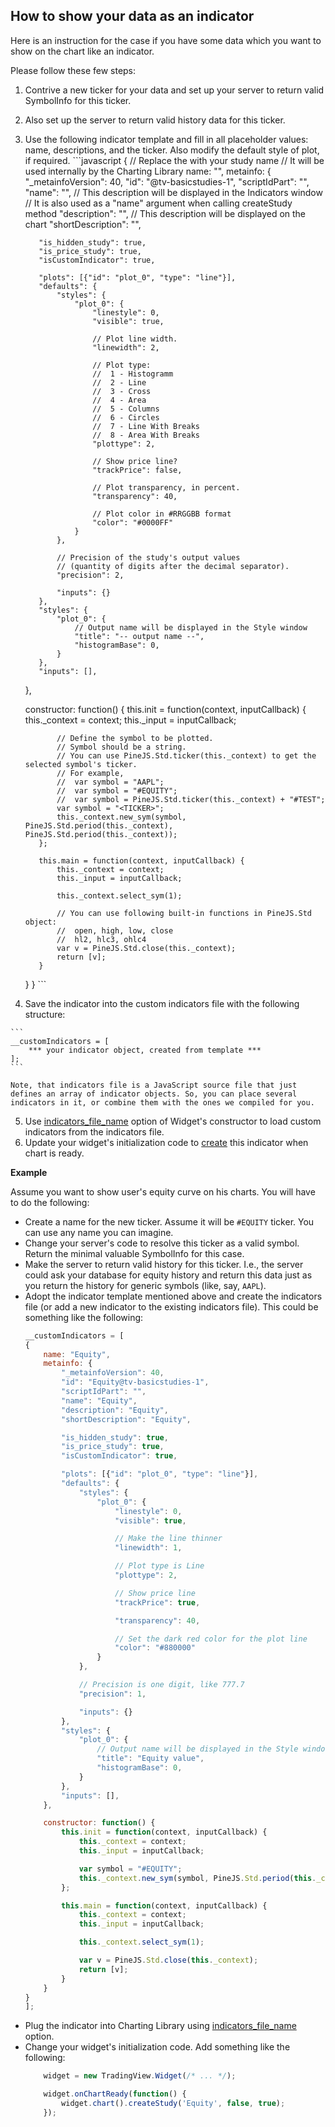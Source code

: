 ## How to show your data as an indicator

Here is an instruction for the case if you have some data which you want to show on the chart like an indicator.

Please follow these few steps:

  1. Contrive a new ticker for your data and set up your server to return valid SymbolInfo for this ticker.
  2. Also set up the server to return valid history data for this ticker.
  3. Use the following indicator template and fill in all placeholder values: name, descriptions, and the ticker. Also modify the default style of plot, if required.
	```javascript
	{
		// Replace the <study name> with your study name
		// It will be used internally by the Charting Library
		name: "<study name>",
		metainfo: {
			"_metainfoVersion": 40,
			"id": "<study name>@tv-basicstudies-1",
			"scriptIdPart": "",
			"name": "<study name>",
			// This description will be displayed in the Indicators window
			// It is also used as a "name" argument when calling createStudy method
			"description": "<study description>",
			// This description will be displayed on the chart
			"shortDescription": "<short study description>",

			"is_hidden_study": true,
			"is_price_study": true,
			"isCustomIndicator": true,

			"plots": [{"id": "plot_0", "type": "line"}],
			"defaults": {
				"styles": {
					"plot_0": {
						"linestyle": 0,
						"visible": true,

						// Plot line width.
						"linewidth": 2,

						// Plot type:
						//	1 - Histogramm
						//	2 - Line
						//	3 - Cross
						//	4 - Area
						//	5 - Columns
						//	6 - Circles
						//	7 - Line With Breaks
						//	8 - Area With Breaks
						"plottype": 2,

						// Show price line?
						"trackPrice": false,

						// Plot transparency, in percent.
						"transparency": 40,

						// Plot color in #RRGGBB format
						"color": "#0000FF"
					}
				},

				// Precision of the study's output values
				// (quantity of digits after the decimal separator).
				"precision": 2,

				"inputs": {}
			},
			"styles": {
				"plot_0": {
					// Output name will be displayed in the Style window
					"title": "-- output name --",
					"histogramBase": 0,
				}
			},
			"inputs": [],
		},

		constructor: function() {
			this.init = function(context, inputCallback) {
				this._context = context;
				this._input = inputCallback;

				// Define the symbol to be plotted.
				// Symbol should be a string.
				// You can use PineJS.Std.ticker(this._context) to get the selected symbol's ticker.
				// For example,
				//	var symbol = "AAPL";
				//	var symbol = "#EQUITY";
				//	var symbol = PineJS.Std.ticker(this._context) + "#TEST";
				var symbol = "<TICKER>";
				this._context.new_sym(symbol, PineJS.Std.period(this._context), PineJS.Std.period(this._context));
			};

			this.main = function(context, inputCallback) {
				this._context = context;
				this._input = inputCallback;

				this._context.select_sym(1);

				// You can use following built-in functions in PineJS.Std object:
				// 	open, high, low, close
				//	hl2, hlc3, ohlc4
				var v = PineJS.Std.close(this._context);
				return [v];
			}
		}
	}
	```
  4. Save the indicator into the custom indicators file with the following structure:

	```
	__customIndicators = [
		*** your indicator object, created from template ***
	];
	```

	Note, that indicators file is a JavaScript source file that just defines an array of indicator objects. So, you can place several indicators in it, or combine them with the ones we compiled for you.
  5. Use [indicators_file_name](https://github.com/tradingview/charting_library/wiki/Widget-Constructor#indicators_file_name) option of Widget's constructor to load custom indicators from the indicators file.
  6. Update your widget's initialization code to [create](https://github.com/tradingview/charting_library/wiki/Chart-Methods#createstudyname-forceoverlay-lock-inputs-callback-overrides) this indicator when chart is ready.

**Example**

Assume you want to show user's equity curve on his charts. You will have to do the following:

* Create a name for the new ticker. Assume it will be `#EQUITY` ticker. You can use any name you can imagine.
* Change your server's code to resolve this ticker as a valid symbol. Return the minimal valuable SymbolInfo for this case.
* Make the server to return valid history for this ticker. I.e., the server could ask your database for equity history and return this data just as you return the history for generic symbols (like, say, `AAPL`).
* Adopt the indicator template mentioned above and create the indicators file (or add a new indicator to the existing indicators file). This could be something like the following:
	```javascript
	__customIndicators = [
	{
		name: "Equity",
		metainfo: {
			"_metainfoVersion": 40,
			"id": "Equity@tv-basicstudies-1",
			"scriptIdPart": "",
			"name": "Equity",
			"description": "Equity",
			"shortDescription": "Equity",

			"is_hidden_study": true,
			"is_price_study": true,
			"isCustomIndicator": true,

			"plots": [{"id": "plot_0", "type": "line"}],
			"defaults": {
				"styles": {
					"plot_0": {
						"linestyle": 0,
						"visible": true,

						// Make the line thinner
						"linewidth": 1,

						// Plot type is Line
						"plottype": 2,

						// Show price line
						"trackPrice": true,

						"transparency": 40,

						// Set the dark red color for the plot line
						"color": "#880000"
					}
				},

				// Precision is one digit, like 777.7
				"precision": 1,

				"inputs": {}
			},
			"styles": {
				"plot_0": {
					// Output name will be displayed in the Style window
					"title": "Equity value",
					"histogramBase": 0,
				}
			},
			"inputs": [],
		},

		constructor: function() {
			this.init = function(context, inputCallback) {
				this._context = context;
				this._input = inputCallback;

				var symbol = "#EQUITY";
				this._context.new_sym(symbol, PineJS.Std.period(this._context), PineJS.Std.period(this._context));
			};

			this.main = function(context, inputCallback) {
				this._context = context;
				this._input = inputCallback;

				this._context.select_sym(1);

				var v = PineJS.Std.close(this._context);
				return [v];
			}
		}
	}
	];
	```
* Plug the indicator into Charting Library using [indicators_file_name](https://github.com/tradingview/charting_library/wiki/Widget-Constructor#indicators_file_name) option.
* Change your widget's initialization code. Add something like the following:
	```javascript
		widget = new TradingView.Widget(/* ... */);

		widget.onChartReady(function() {
			widget.chart().createStudy('Equity', false, true);
		});
	```
